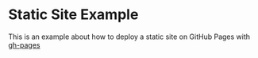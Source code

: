 # Static Site Example

This is an example about how to deploy a static site on GitHub Pages with [gh-pages](https://www.npmjs.com/package/gh-pages)
